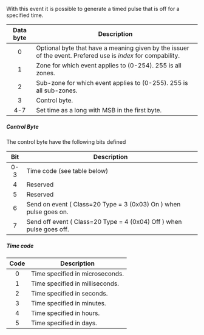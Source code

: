 With this event it is possible to generate a timed pulse that is off for a specified time.

 | Data byte | Description                                                         | 
 | :---------: | -----------                                                         | 
 | 0         | Optional byte that have a meaning given by the issuer of the event. Prefered use is _index_ for compability. | 
 | 1         | Zone for which event applies to (0-254). 255 is all zones.          | 
 | 2         | Sub-zone for which event applies to (0-255). 255 is all sub-zones.  | 
 | 3         | Control byte.                                                       | 
 | 4-7       | Set time as a long with MSB in the first byte.                      | 

##### Control Byte

The control byte have the following bits defined

 | Bit | Description                                                          | 
 | :---: | -----------                                                          | 
 | 0-3 | Time code (see table below)                                          | 
 | 4   | Reserved                                                             | 
 | 5   | Reserved                                                             | 
 | 6   | Send on event ( Class=20 Type = 3 (0x03) On ) when pulse goes on.    | 
 | 7   | Send off event ( Class=20 Type = 4 (0x04) Off ) when pulse goes off. | 

##### Time code

 | Code | Description                     | 
 | :----: | -----------                     | 
 | 0    | Time specified in microseconds. | 
 | 1    | Time specified in milliseconds. | 
 | 2    | Time specified in seconds.      | 
 | 3    | Time specified in minutes.      | 
 | 4    | Time specified in hours.        | 
 | 5    | Time specified in days.         | 

